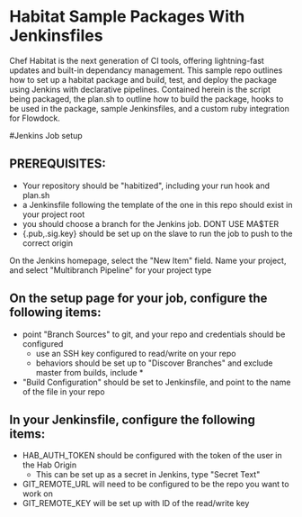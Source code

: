 # Habitat Sample Packages With Jenkinsfiles
Chef Habitat is the next generation of CI tools, offering lightning-fast updates and built-in dependancy management. 
This sample repo outlines how to set up a habitat package and build, test, and deploy the package using Jenkins with declarative pipelines.
Contained herein is the script being packaged, the plan.sh to outline how to build the package, hooks to be used in the package, sample Jenkinsfiles, and a custom ruby integration for Flowdock.

#Jenkins Job setup

PREREQUISITES:
-------------
 - Your repository should be "habitized", including your run hook and plan.sh
 - a Jenkinsfile following the template of the one in this repo should exist in your project root
 - you should choose a branch for the Jenkins job. DONT USE MA$TER
 - {.pub,.sig.key} should be set up on the slave to run the job to push to the correct origin


On the Jenkins homepage, select the "New Item" field. Name your project, and select "Multibranch Pipeline" for your project type

On the setup page for your job, configure the following items:
-------------------------------------------------------------
 - point "Branch Sources" to git, and your repo and credentials should be configured
    - use an SSH key configured to read/write on your repo
    - behaviors should be set up to "Discover Branches" and exclude master from builds, include *
 - "Build Configuration" should be set to Jenkinsfile, and point to the name of the file in your repo 

In your Jenkinsfile, configure the following items:
---------------------------------------------------
 - HAB_AUTH_TOKEN should be configured with the token of the user in the Hab Origin
    - This can be set up as a secret in Jenkins, type "Secret Text"
 - GIT_REMOTE_URL will need to be configured to be the repo you want to work on
 - GIT_REMOTE_KEY will be set up with ID of the read/write key

